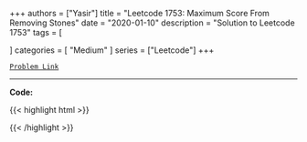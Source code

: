 
+++
authors = ["Yasir"]
title = "Leetcode 1753: Maximum Score From Removing Stones"
date = "2020-01-10"
description = "Solution to Leetcode 1753"
tags = [
    
]
categories = [
    "Medium"
]
series = ["Leetcode"]
+++



[`Problem Link`](https://leetcode.com/problems/maximum-score-from-removing-stones/description/)

---

**Code:**

{{< highlight html >}}

{{< /highlight >}}

